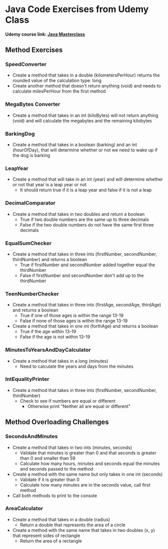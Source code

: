 # Java Code Exercises from Udemy Class
#### Udemy course link: [Java Masterclass](https://www.udemy.com/course/java-the-complete-java-developer-course/)

## Method Exercises

### SpeedConverter

- Create a method that takes in a double (kilometersPerHour) returns the rounded value of the calculation type: long
- Create another method that doesn't return anything (void) and needs to calculate milesPerHour from the first method

### MegaBytes Converter

- Create a method that takes in an int (kiloBytes) will not return anything (void) and will calculate the megabytes and the remaining kilobytes

### BarkingDog

- Create a method that takes in a boolean (barking) and an int (hourOfDay), that will determine whether or not we need to wake up if the dog is barking

### LeapYear

- Create a method that will take in an int (year) and will determine whether or not that year is a leap year or not
    - It should return true if it is a leap year and false if it is not a leap 
    
### DecimalComparator

- Create a method that takes in two doubles and return a boolean
    - True if two double numbers are the same up to three decimals
    - False if the two double numbers do not have the same first three decimals
    
### EqualSumChecker

- Create a method that takes in three ints (firstNumber, secondNumber, thirdNumber) and returns a boolean
    - True if firstNumber and secondNumber added together equal the thirdNumber
    - False if firstNumber and secondNumber don't add up to the thirdNumber
    
### TeenNumberChecker

- Create a method that takes in three ints (firstAge, secondAge, thirdAge) and returns a boolean
    - True if one of those ages is within the range 13-19
    - False if none of those ages is within the range 13-19
- Create a method that takes in one int (forthAge) and returns a boolean
    - True if the age within 13-19
    - False if the age is not within 13-19
    
### MinutesToYearsAndDayCalculator

- Create a method that takes in a long (minutes)
    - Need to calculate the years and days from the minutes
    
### IntEqualityPrinter

- Create a method that takes in three ints (firstNumber, secondNumber, thirdNumber)
    - Check to see if numbers are equal or different
        - Otherwise print "Neither all are equal or different"
    
## Method Overloading Challenges

### SecondsAndMinutes

- Create a method that takes in two ints (minutes, seconds)
    - Validate that minutes is greater than 0 and that seconds is greater than 0 and smaller than 59
    - Calculate how many hours, minutes and seconds equal the minutes and seconds passed to the method
- Create a method with the same name but only takes in one int (seconds)
    - Validate if it is greater than 0
    - Calculate how many minutes are in the seconds value, call first method 
- Call both methods to print to the console

### AreaCalculator

- Create a method that takes in a double (radius)
    - Return a double that represents the area of a circle
- Create a method with the same name that takes in two doubles (x, y) that represent sides of rectangle
    - Return the area of a rectangle
    
